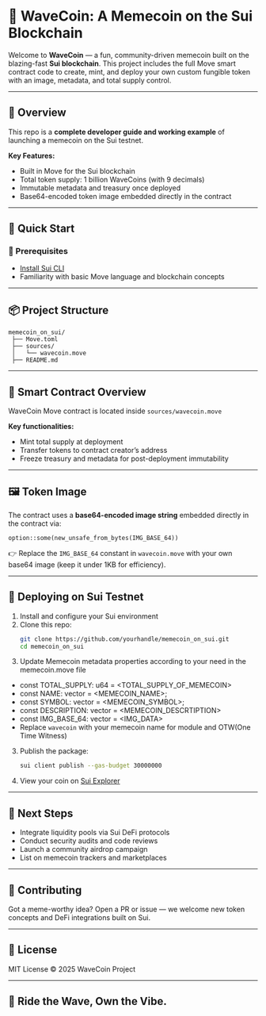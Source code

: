 
# 🌊 WaveCoin: A Memecoin on the Sui Blockchain

Welcome to **WaveCoin** — a fun, community-driven memecoin built on the blazing-fast **Sui blockchain**. This project includes the full Move smart contract code to create, mint, and deploy your own custom fungible token with an image, metadata, and total supply control.

---

## 📌 Overview

This repo is a **complete developer guide and working example** of launching a memecoin on the Sui testnet.

**Key Features:**
- Built in Move for the Sui blockchain
- Total token supply: 1 billion WaveCoins (with 9 decimals)
- Immutable metadata and treasury once deployed
- Base64-encoded token image embedded directly in the contract

---

## 🚀 Quick Start

### 📖 Prerequisites

- [Install Sui CLI](https://docs.sui.io/guides/developer/getting-started/sui-install)
- Familiarity with basic Move language and blockchain concepts

---

## 📦 Project Structure

```
memecoin_on_sui/
 ├── Move.toml
 ├── sources/
 │   └── wavecoin.move
 ├── README.md
```

---

## 📝 Smart Contract Overview

WaveCoin Move contract is located inside `sources/wavecoin.move`

**Key functionalities:**
- Mint total supply at deployment
- Transfer tokens to contract creator’s address
- Freeze treasury and metadata for post-deployment immutability

---

## 🖼️ Token Image

The contract uses a **base64-encoded image string** embedded directly in the contract via:

```move
option::some(new_unsafe_from_bytes(IMG_BASE_64))
```

👉 Replace the `IMG_BASE_64` constant in `wavecoin.move` with your own base64 image (keep it under 1KB for efficiency).

---

## 🔨 Deploying on Sui Testnet

1. Install and configure your Sui environment
2. Clone this repo:
   ```bash
   git clone https://github.com/yourhandle/memecoin_on_sui.git
   cd memecoin_on_sui
   ```
3. Update Memecoin metadata properties according to your need in the memecoin.move file
- const TOTAL_SUPPLY: u64 = <TOTAL_SUPPLY_OF_MEMECOIN>
- const NAME: vector<u8> = <MEMECOIN_NAME>;
- const SYMBOL: vector<u8> = <MEMECOIN_SYMBOL>;
- const DESCRIPTION: vector<u8> = <MEMECOIN_DESCRTIPTION>
- const IMG_BASE_64: vector<u8> = <IMG_DATA>
- Replace `wavecoin` with your memecoin name for module and OTW(One Time Witness)

3. Publish the package:
   ```bash
   sui client publish --gas-budget 30000000
   ```

5. View your coin on [Sui Explorer](https://explorer.sui.io/)

---

## 📝 Next Steps

- Integrate liquidity pools via Sui DeFi protocols
- Conduct security audits and code reviews
- Launch a community airdrop campaign
- List on memecoin trackers and marketplaces

---

## 🤝 Contributing

Got a meme-worthy idea? Open a PR or issue — we welcome new token concepts and DeFi integrations built on Sui.

---

## 📜 License

MIT License © 2025 WaveCoin Project

---

## 🌊 Ride the Wave, Own the Vibe.
